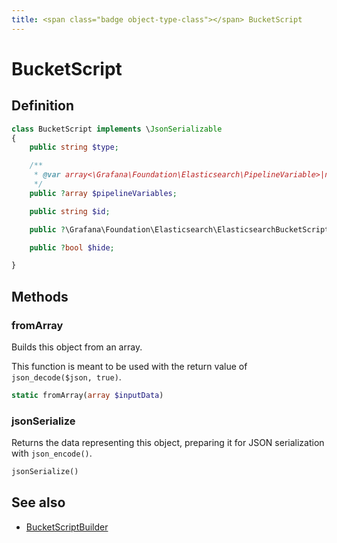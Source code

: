 ```yaml
---
title: <span class="badge object-type-class"></span> BucketScript
---
```

# <span class="badge object-type-class"></span> BucketScript

## Definition

```php
class BucketScript implements \JsonSerializable
{
    public string $type;

    /**
     * @var array<\Grafana\Foundation\Elasticsearch\PipelineVariable>|null
     */
    public ?array $pipelineVariables;

    public string $id;

    public ?\Grafana\Foundation\Elasticsearch\ElasticsearchBucketScriptSettings $settings;

    public ?bool $hide;

}
```
## Methods

### <span class="badge object-method"></span> fromArray

Builds this object from an array.

This function is meant to be used with the return value of `json_decode($json, true)`.

```php
static fromArray(array $inputData)
```

### <span class="badge object-method"></span> jsonSerialize

Returns the data representing this object, preparing it for JSON serialization with `json_encode()`.

```php
jsonSerialize()
```

## See also

 * <span class="badge builder"></span> [BucketScriptBuilder](./builder-BucketScriptBuilder.md)
